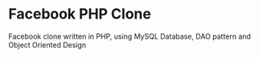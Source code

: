 # Facebook PHP Clone
Facebook clone written in PHP, using MySQL Database, DAO pattern and Object Oriented Design
